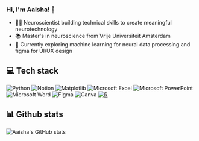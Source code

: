 ### Hi, I'm Aaisha! 👋

- 👩‍🔬 Neuroscientist building technical skills to create meaningful neurotechnology <br/>
- 📚 Master's in neuroscience from Vrije Universiteit Amsterdam <br/>
- 💭 Currently exploring machine learning for neural data processing and figma for UI/UX design <br/>


## 💻 Tech stack
![Python](https://img.shields.io/badge/python-3670A0?style=for-the-badge&logo=python&logoColor=ffdd54) ![Notion](https://img.shields.io/badge/Notion-%23000000.svg?style=for-the-badge&logo=notion&logoColor=white)
![Matplotlib](https://img.shields.io/badge/Matplotlib-%23ffffff.svg?style=for-the-badge&logo=Matplotlib&logoColor=black) ![Microsoft Excel](https://img.shields.io/badge/Microsoft_Excel-217346?style=for-the-badge&logo=microsoft-excel&logoColor=white) ![Microsoft PowerPoint](https://img.shields.io/badge/Microsoft_PowerPoint-B7472A?style=for-the-badge&logo=microsoft-powerpoint&logoColor=white) ![Microsoft Word](https://img.shields.io/badge/Microsoft_Word-2B579A?style=for-the-badge&logo=microsoft-word&logoColor=white) 	![Figma](https://img.shields.io/badge/figma-%23F24E1E.svg?style=for-the-badge&logo=figma&logoColor=white) ![Canva](https://img.shields.io/badge/Canva-%2300C4CC.svg?style=for-the-badge&logo=Canva&logoColor=white) [![R](https://img.shields.io/badge/R-%23276DC3.svg?logo=r&logoColor=white)](#) 


## 📊 Github stats
![Aaisha's GitHub stats](https://github-readme-stats.vercel.app/api?username=Aaisha0410&show_icons=true&theme=tokyonight)
